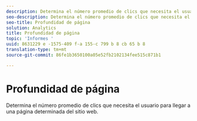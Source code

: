 ```yaml
---
description: Determina el número promedio de clics que necesita el usuario para llegar a una página determinada del sitio web.
seo-description: Determina el número promedio de clics que necesita el usuario para llegar a una página determinada del sitio web.
seo-title: Profundidad de página
solution: Analytics
title: Profundidad de página
topic: 'Informes '
uuid: 8631229 e -1575-409 f-a 155-c 799 b 8 cb 65 b 8
translation-type: tm+mt
source-git-commit: 86fe1b3650100a05e52fb2102134fee515c871b1

---
```



# Profundidad de página

Determina el número promedio de clics que necesita el usuario para llegar a una página determinada del sitio web.

